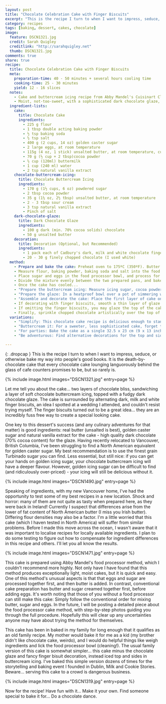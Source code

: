 ```yaml
---
layout: post
title: "Chocolate Celebration Cake with Finger Biscuits"
excerpt: "This is the recipe I turn to when I want to impress, seduce, or otherwise bake my way into people's good books. It is the death-by-chocolate cake that every chocolate cake lounging languorously behind the glass of cafe counters promises to be, but so rarely is."
category: recipes
tags: [baking, dessert, cakes, chocolate]
image:
  feature: DSCN1321.jpg
  credit: Sarah Quigley
  creditlink: "http://sarahquigley.net"
  thumb: DSCN1321.jpg
comments: true
share: true
recipe:
  title: Chocolate Celebration Cake with Finger Biscuits 
  meta:
    preparation-time: 40 - 50 minutes + several hours cooling time
    cooking-time: 25 - 30 minutes
    yield: 12 - 16 slices
  notes:
    - Cake and buttercream icing recipe from Abby Mandel's Cuisinart Classroom, a wonderful and innovative (but unfortunately out of print) cookbook for food processor lovers. Chocolate glaze from Green and Black's Chocolate Recipes.
    - Moist, not-too-sweet, with a sophisticated dark chocolate glaze, this chocolate cake is pure indulgence. Find an excuse to celebrate and bake it!
  ingredient-lists:
    cake:
      title: Chocolate Cake
      ingredients:
        - 225 g flour
        - 1 tbsp double acting baking powder
        - ½ tsp baking soda
        - ½ tsp salt
        - 400 g (2 cups, 14 oz) golden caster sugar
        - 2 large eggs, at room temperature
        - 115g (4 oz, 1 stick) unsalted butter, at room temperature, cut into cubes
        - 70 g (½ cup + 2 tbsp)cocoa powder
        - ½ cup (120ml) buttermilk
        - 1 cup (240 ml) water
        - 2 tsp natural vanilla extract
    chocolate-buttercream-icing:
      title: Chocolate Buttercream Icing
      ingredients:
        - 170 g (1½ cups, 6 oz) powdered sugar
        - 2 tbsp cocoa powder
        - 35 g (1⅙ oz, 2½ tbsp) unsalted butter, at room temperature
        - 2 - 3 tbsp sour cream
        - 3 tsp natural vanilla extract
        - Pinch of salt
    dark-chocolate-glaze:
      title: Dark Chocolate Glaze
      ingredients:
        - 100 g dark (min. 70% cocoa solids) chocolate
        - 50 g unsalted butter
    decoration:
      title: Decoration (Optional, but Recommended)
      ingredients:
        - 1 pack each of Cadbury's dark, milk and white chocolate finger biscuits
        - 20 - 30 g finely chopped chocolate (I used white)
  method:
    - Prepare and bake the cake: Preheat oven to 175ºC (350ºF). Butter two 23 cm (9 inch) round pans. Line the base of each pan with baking paper, butter the paper and, finally, flour the pans. In a large measuring jug, combine cocoa powder, buttermilk, water and vanilla extract, and set aside.
    - Measure flour, baking powder, baking soda and salt into the food processor bowl, and process for 2 seconds. Set this mixture aside for later use.
    - Place sugar and eggs in the food processor bowl, and process for 1 minute, stopping once in the middle to scrape down the bowl. Add butter, and process for another minute, again stopping in the middle to scrape down the bowl. With the machine running, slowly pour the reserved buttermilk mixture through the machine's feed tube, and process for another 20 seconds. Scrape down the sides of the bowl, and add the reserved flour mixture. Mix the flour into the batter by pulsing the machine 5 - 6 times (or until the flour has just disappeared), stopping to scrape down the bowl before the final pulse. Do not over-process the batter at this point.
    - Divide the mixture evenly between the two prepared pans, and bake for 25 to 30 minutes (or until a toothpick inserted into cake's centre comes out clean). Cool the cakes for 5 minutes in the pan, then invert them on to wire racks, removing them from their pans. Allow the cakes to cool completely before decorating.
    - Once the cake has cooled...
    - "Prepare the buttercream icing: Measure icing sugar, cocoa powder and salt into the food processor bowl and process for 5 seconds. Add butter, vanilla and 2 tbsp sour cream and process until smooth. If you prefer a softer creamier frosting (as I do for this cake), the remaining sour cream can be added to adjust the consistency of the icing."
    - "Prepare the glaze: In a heatproof bowl over a pot of simmering water, melt the butter and chocolate, and stir them together."
    - "Assemble and decorate the cake: Place the first layer of cake on your favourite cake platter. Spread the buttercream icing evenly over the top of this layer, and gently place the second layer on top. Pour the chocolate glaze over the cake. Using a metal spatula, butter knife or back of a spoon, smooth it thickly over the top of the cake."
    - If decorating with finger biscuits, smooth a thin layer of glaze over the sides of the cake. Before this glaze sets, press the finger biscuits gently around the cake, alternating between dark, milk and white chocolate fingers.
    - If omitting the finger biscuits, you may glaze the top of the cake only, or, if you wish, tease it into decadent drips over the edges of the cake. Alternatively, you may prepare extra glaze and glaze the sides of the cake. I would suggest doubling the specified amount of glaze (though I have not personally tested this).
    - Finally, sprinkle chopped chocolate artistically over the top of the cake. You may also sprinkle small chunks of leftover finger biscuits over the top of the cake, as I did.
  variations:
    - "Simplify: This chocolate cake recipe is delicious enough to stand on its own (without icing and glaze) as a simple dessert. Halve the cake recipe to make a single round layer. Once baked, dust the cake with a little icing sugar and serve with ice cream or lightly sweetened whipped cream."
    - "Buttercream it: For a sweeter, less sophisticated cake, forget the glaze and double the amount of buttercream icing instead. Use the extra icing to ice the top (and sides if you wish) of the cake. Great for children!"
    - "For parties: Bake the cake as a single 32.5 x 23 cm (9 x 13 inches) baking pan. Keep the cake as a single layer, and ice the top of the cake with a double recipe of chocolate buttercream icing. Cut the cake into cubes and share!"
    - "Be adventurous: Find alternative decorations for the top and sides of your cake!"

---
```


{: .dropcap }
This is the recipe I turn to when I want to impress, seduce, or otherwise bake my way into people's good books. It is the death-by-chocolate cake that every chocolate cake lounging languorously behind the glass of cafe counters promises to be, but so rarely is.

{% include image.html images="DSCN1321.jpg" entry=page %}

Let me tell you about the cake... two layers of chocolate bliss, sandwiching a layer of soft chocolate buttercream icing, topped with a fudgy dark chocolate glaze. The cake is surrounded by alternating dark, milk and white finger biscuits, an idea I spotted at a wedding I attended, and couldn't resist trying myself. The finger biscuits turned out to be a great idea... they are an incredibly fuss free way to create a special looking cake. 

One key to this dessert's success (and any culinary adventures for that matter) is good ingredients: real butter (unsalted is best), golden caster sugar and natural vanilla extract for the cake - high quality dark chocolate (70% cocoa content) for the glaze. Having recently relocated to Vancouver, British Columbia, I've been struggling to find a North American equivalent for golden caster sugar. My best recommendation is to use the finest grain Turbinado sugar you can find. Less essential, but still nice: if you can get your hands on golden icing sugar, your chocolate buttercream icing will have a deeper flavour. However, golden icing sugar can be difficult to find (and ridiculously over-priced) - your icing will still be delicious without it. 

{% include image.html images="DSCN1490.jpg" entry=page %}

Speaking of ingredients, with my new Vancouver home, I've had the opportunity to test some of my best recipes in a new location. Shock and horror: many of them are not quite as tasty when prepared here, as they were back in Ireland! Currently I suspect that differences arise from the lower of fat content of North American butter (I miss you Irish butter). Differing flour densities may also be a factor. I'm a little worried that this cake (which I haven tested in North America) will suffer from similar problems. Before I made this move across the ocean, I wasn't aware that it was important to localise recipes for locally available ingredients. I plan to do some testing to figure out how to compensate for ingredient differences in this recipe and others. I'll let you all know the results.

{% include image.html images="DSCN1471.jpg" entry=page %}

This cake is prepared using Abby Mandel's food processor method, which I couldn't recommend more highly. Not only have I have found that this method produces exceptionally light, moist cakes, but it is quick and easy. One of this method's unusual aspects is that that eggs and sugar are processed together first, and then butter is added. In contrast, conventional cake preparation has butter and sugar creamed together first, before adding eggs. It's worth noting that those of you without a food processor can still make this cake: Simply follow the conventional order for mixing butter, sugar and eggs. In the future, I will be posting a detailed piece about the food processor cake method, with step-by-step photos guiding you through the full procedure. Hopefully this will clear up any uncertainties anyone may have about trying the method for themselves.

This cake has been in baked in my family for long enough that it qualifies as an old family recipe. My mother would bake it for me as a kid (my brother didn't like chocolate cake, weirdo), and I would do helpful things like weigh ingredients and lick the food processor bowl (cleaning!). The usual family version of this cake is somewhat simpler... this cake minus the chocolate glaze and fancy finger bisuit decoration, instead iced top and sides in buttercream icing. I've baked this simple version dozens of times for the storytelling and baking event I founded in Dublin, Milk and Cookie Stories. Beware... serving this cake to a crowd is dangerous business. 

{% include image.html images="DSCN1319.jpg" entry=page %}

Now for the recipe! Have fun with it... Make it your own. Find someone special to bake it for... Do a chocolate dance.
